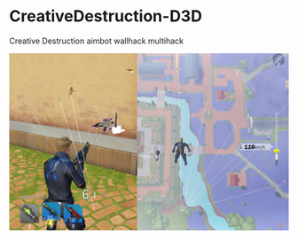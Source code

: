 # CreativeDestruction-D3D
Creative Destruction aimbot wallhack multihack

![alt tag](https://github.com/DrNseven/CreativeDestruction-D3D/blob/master/cd.jpg)
